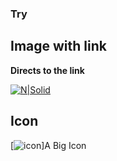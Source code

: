 ### Try
## Image with link

**Directs to the link**

[![N|Solid](https://logos.textgiraffe.com/logos/logo-name/Monika-designstyle-birthday-m.png)](http://apisrv-dashboard-prod-1100.zreem.com/pages/customers/search)

## Icon

[![icon](http://icons.iconarchive.com/icons/graphicloads/100-flat/256/home-icon.png)]A Big Icon
